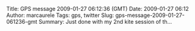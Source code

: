 Title: GPS message 2009-01-27 06:12:36 (GMT)
Date: 2009-01-27 06:12
Author: marcaurele
Tags: gps, twitter
Slug: gps-message-2009-01-27-061236-gmt
Summary: Just done with my 2nd kite session of th...

<div id="gmap_20090126_221236" class="gmap"></div><script type="text/javascript">var gmap_20090126_221236={latitude:-41.7746,longitude:171.456,date:"2009-01-27 06:12:36 GMT",message:"Just done with my 2nd kite session of the day and this time I had to use my 9m2, a rocket kite to fly fly fly :-)"};</script><script type="text/javascript" src="http://maps.google.com/maps?file=api&v=2&key=ABQIAAAAQAIOvERX26PIpIrh8sl_gRTtWEQBmOtJcMt1yzdnv7RWxqz1XxS_KYfmkM8Ye2Ypnzn4_F4H1HTKLQ"></script><script type="text/javascript" src="/sites/shakeyourlife.com/themes/syl_1_0/js/syl_googlemaps.js"></script></div>
